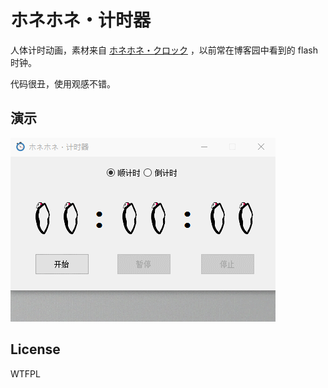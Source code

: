 # ホネホネ・计时器
人体计时动画，素材来自 [ホネホネ・クロック](http://chabudai.org/blog/?p=59) ，以前常在博客园中看到的 flash 时钟。

代码很丑，使用观感不错。

## 演示
![ホネホネ・计时器](https://raw.githubusercontent.com/huiyadanli/Timer/master/Material/Timer.gif)

## License
WTFPL
